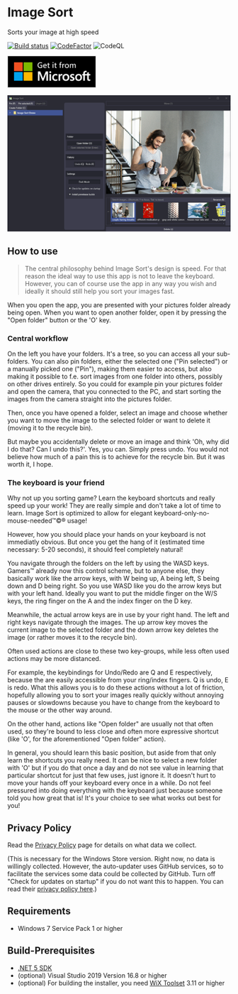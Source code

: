 # Image Sort 
Sorts your image at high speed

[![Build status](https://ci.appveyor.com/api/projects/status/i72q6f479ah9d4vw/branch/master?svg=true)](https://ci.appveyor.com/project/Lolle2000la/image-sort/branch/master)
[![CodeFactor](https://www.codefactor.io/repository/github/lolle2000la/image-sort/badge)](https://www.codefactor.io/repository/github/lolle2000la/image-sort)
![CodeQL](https://github.com/Lolle2000la/Image-Sort/workflows/CodeQL/badge.svg)

<a href='//www.microsoft.com/store/apps/9PGDK9WN8HG6?ocid=badge'><img src='/docs/English_get-it-from-MS_InvariantCulture_Default.png' alt='Get it from Microsoft Store' width="200"/></a>

![Screenshot taken from the user interface of Image Sort](./Image-Sort-Screenshot.gif)

## How to use

> The central philosophy behind Image Sort's design is speed. For that reason the ideal way to use this app is not to
leave the keyboard. However, you can of course use the app in any way you wish and ideally it should still help you 
sort your images fast.

When you open the app, you are presented with your pictures folder already being open. When you want to open another
folder, open it by pressing the "Open folder" button or the 'O' key.

### Central workflow

On the left you have your folders. It's a tree, so you can access all your sub-folders. You can also pin folders,
either the selected one ("Pin selected") or a manually picked one  ("Pin"), making them easier to access, but also
making it possible to f.e. sort images from one folder into others, possibly on other drives entirely. So you could for example pin your pictures folder and open the camera, that you connected to the PC, and start sorting the images from the camera straight into the pictures folder. 

Then, once you have opened a folder, select an image and choose whether you want to move the image to the selected folder or want to delete it (moving it to the recycle bin).

But maybe you accidentally delete or move an image and think 'Oh, why did I do that? Can I undo this?'. Yes, you can.
Simply press undo. You would not believe how much of a pain this is to achieve for the recycle bin. But it was worth it,
I hope.

### The keyboard is your friend

Why not up you sorting game? Learn the keyboard shortcuts and really speed up your work! They are really simple and don't take a lot of time to learn. Image Sort is optimized to allow for elegant keyboard-only-no-mouse-needed™©® usage!

However, how you should place your hands on your keyboard is not immediatly obvious. But once you get the hang of it (estimated time necessary: 5-20 seconds), it should feel completely natural!

You navigate through the folders on the left by using the WASD keys. Gamers™ already now this control scheme, but to anyone else,
they basically work like the arrow keys, with W being up, A being left, S being down and D being right. So you use WASD
like you do the arrow keys but with your left hand. Ideally you want to put the middle finger on the W/S keys, the
ring finger on the A and the index finger on the D key.

Meanwhile, the actual arrow keys are in use by your right hand. The left and right keys navigate through the images.
The up arrow key moves the current image to the selected folder and the down arrow key deletes the image (or rather moves it to the recycle bin).

Often used actions are close to these two key-groups, while less often used actions may be more distanced.

For example, the keybindings for Undo/Redo are Q and E respectively, because the are easily accessible from your ring/index fingers. Q is undo, E is redo. What this allows you is to do these actions without a lot of friction, hopefully
allowing you to sort your images really quickly without annoying pauses or slowdowns because you have to change from
the keyboard to the mouse or the other way around.

On the other hand, actions like "Open folder" are usually not that often used, so they're bound to less close and often more expressive shortcut (like 'O', for the aforementioned "Open folder" action).

In general, you should learn this basic position, but aside from that only learn the shortcuts you really need. It can
be nice to select a new folder with 'O' but if you do that once a day and do not see value in learning that particular
shortcut for just that few uses, just ignore it. It doesn't hurt to move your hands off your keyboard every once in a
while. Do not feel pressured into doing everything with the keyboard just because someone told you how great that is!
It's your choice to see what works out best for you!

## Privacy Policy
Read the [Privacy Policy](https://imagesort.org/privacy_policy.html) page for details on what data we collect. 

(This is necessary for the Windows Store version. Right now, no data is willingly collected. However, the auto-updater uses GitHub services, so to facilitate the services some data could be collected by GitHub. Turn off "Check for updates on startup" if you do not want this to happen. You can read their [privacy policy here](https://help.github.com/en/github/site-policy/github-privacy-statement).)

## Requirements
* Windows 7 Service Pack 1 or higher

## Build-Prerequisites
* [.NET 5 SDK](https://dotnet.microsoft.com/download/dotnet/5.0)
* (optional) Visual Studio 2019 Version 16.8 or higher
* (optional) For building the installer, you need [WiX Toolset](https://wixtoolset.org/) 3.11 or higher

